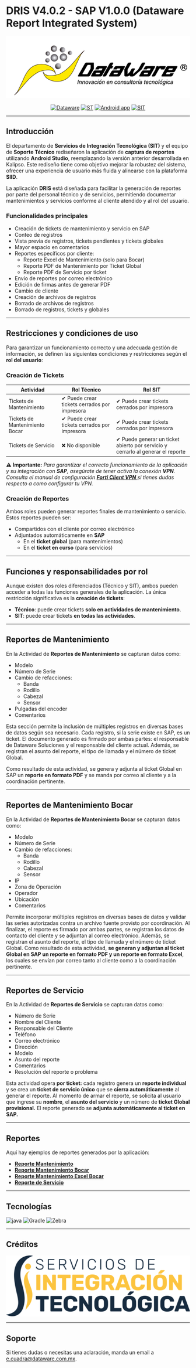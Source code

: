 # DRIS V4.0.2 - SAP V1.0.0 (Dataware Report Integrated System)

<center>

![](/assets/images/DatawareOKnegro.png)

</center>

<center>

[![Dataware](https://img.shields.io/badge/-Dataware-yellow)](https://www.dataware.com.mx/)
[![ST](https://img.shields.io/badge/-Soporte%20T%C3%A9cnico-orange)](https://www.dataware.com.mx/soporte-tecnico)
[![Android app](https://img.shields.io/badge/Android-App-green)](https://developer.android.com/?hl=es-419)
[![SIT](https://img.shields.io/badge/SIT-Dev-blue?style=plastic\&logo=SIT\&logoColor=blue)](https://www.dataware.com.mx/servicios-profesionales)

</center>

---



## Introducción

El departamento de **Servicios de Integración Tecnológica (SIT)** y el equipo de **Soporte Técnico** rediseñaron la aplicación de **captura de reportes** utilizando **Android Studio**, reemplazando la versión anterior desarrollada en Kalipso. Este rediseño tiene como objetivo mejorar la robustez del sistema, ofrecer una experiencia de usuario más fluida y alinearse con la plataforma **SIID**.

La aplicación **DRIS** está diseñada para facilitar la generación de reportes por parte del personal técnico y de servicios, permitiendo documentar mantenimientos y servicios conforme al cliente atendido y al rol del usuario.

### Funcionalidades principales

* Creación de tickets de mantenimiento y servicio en SAP
* Conteo de registros
* Vista previa de registros, tickets pendientes y tickets globales
* Mayor espacio en comentarios
* Reportes específicos por cliente:
  * Reporte Excel de Mantenimiento (solo para Bocar)
  * Reporte PDF de Mantenimiento por Ticket Global
  * Reporte PDF de Servicio por ticket
* Envío de reportes por correo electrónico
* Edición de firmas antes de generar PDF
* Cambio de cliente
* Creación de archivos de registros
* Borrado de archivos de registros
* Borrado de registros, tickets y globales

---

## Restricciones y condiciones de uso

Para garantizar un funcionamiento correcto y una adecuada gestión de información, se definen las siguientes condiciones y restricciones según el **rol del usuario**:

### Creación de Tickets

| Actividad                      | Rol Técnico                                  | Rol SIT                                                                         |
| ------------------------------ | -------------------------------------------- | ------------------------------------------------------------------------------- |
| Tickets de Mantenimiento       | ✔ Puede crear tickets cerrados por impresora | ✔ Puede crear tickets cerrados por impresora                                    |
| Tickets de Mantenimiento Bocar | ✔ Puede crear tickets cerrados por impresora | ✔ Puede crear tickets cerrados por impresora                                    |
| Tickets de Servicio            | ❌ No disponible                              | ✔ Puede generar un ticket abierto por servicio y cerrarlo al generar el reporte |

⚠️ **Importante:** *Para garantizar el correcto funcionamiento de la aplicación y su integración con **SAP**, asegúrate de tener activa la conexión **VPN**. Consulta el manual de configuración [**Forti Client VPN** ](assets/images/Manual%20FortiVPN%20DRIS.png)si tienes dudas respecto a como configurar tu VPN.*

### Creación de Reportes

Ambos roles pueden generar reportes finales de mantenimiento o servicio. Estos reportes pueden ser:
* Compartidos con el cliente por correo electrónico
* Adjuntados automáticamente en **SAP**
  * En el **ticket global** (para mantenimientos)
  * En el **ticket en curso** (para servicios)

---

<!-- ## Niveles de acceso por rol

| Rol     | Tickets Mantenimiento | Tickets Mantenimiento Bocar | Tickets Servicio | Creación de Reportes |
| ------- | --------------------- | --------------------------- | ---------------- | -------------------- |
| Técnico | ✔                     | ✔                           | ❌                | ✔                    |
| SIT     | ✔                     | ✔                           | ✔                | ✔                    |

--- -->

## Funciones y responsabilidades por rol

Aunque existen dos roles diferenciados (Técnico y SIT), ambos pueden acceder a todas las funciones generales de la aplicación. La única restricción significativa es la **creación de tickets**:

* **Técnico**: puede crear tickets **solo en actividades de mantenimiento**.
* **SIT**: puede crear tickets **en todas las actividades**.

---

## Reportes de Mantenimiento

En la Actividad de **Reportes de Mantenimiento** se capturan datos como:

* Modelo
* Número de Serie
* Cambio de refacciones:
  * Banda
  * Rodillo
  * Cabezal
  * Sensor
* Pulgadas del encoder
* Comentarios

Esta sección permite la inclusión de múltiples registros en diversas bases de datos según sea necesario. Cada registro, si la serie existe en SAP, es un ticket. El documento generado es firmado por ambas partes: el responsable de Dataware Soluciones y el responsable del cliente actual. Además, se registran el asunto del reporte, el tipo de llamada y el número de ticket Global.

Como resultado de esta actividad, se genera y adjunta al ticket Global en SAP un **reporte en formato PDF**  y se manda por correo al cliente y a la coordinación pertinente.

---

## Reportes de Mantenimiento Bocar

En la Actividad de **Reportes de Mantenimiento Bocar** se capturan datos como:

* Modelo
* Número de Serie
* Cambio de refacciones:
  * Banda
  * Rodillo
  * Cabezal
  * Sensor
* IP
* Zona de Operación
* Operador
* Ubicación
* Comentarios

Permite incorporar múltiples registros en diversas bases de datos y validar las series autorizadas contra un archivo fuente provisto por coordinación. Al finalizar, el reporte es firmado por ambas partes, se registran los datos de contacto del cliente y se adjuntan al correo electrónico. Además, se registran el asunto del reporte, el tipo de llamada y el número de ticket Global.
Como resultado de esta actividad, **se generan y adjuntan al ticket Global en SAP un reporte en formato PDF y un reporte en formato Excel**, los cuales se envían por correo tanto al cliente como a la coordinación pertinente.

---

## Reportes de Servicio

En la Actividad de **Reportes de Servicio** se capturan datos como:

* Número de Serie
* Nombre del Cliente
* Responsable del Cliente
* Teléfono
* Correo electrónico
* Dirección
* Modelo
* Asunto del reporte
* Comentarios
* Resolución del reporte o problema

Esta actividad opera **por ticket:** cada registro genera un **reporte individual** y se crea un **ticket de servicio único** que se **cierra automáticamente** al generar el reporte.
Al momento de armar el reporte, se solicita al usuario que ingrese su **nombre**, el **asunto del servicio** y un número de **ticket Global provisional.**
El reporte generado se **adjunta automáticamente al ticket en SAP.**

---

## Reportes

Aquí hay ejemplos de reportes generados por la aplicación:

* [**Reporte Mantenimiento**](/assets/PDF/Reporte_ST_Dataware_Qro.pdf)
* [**Reporte Mantenimiento Bocar**](/assets/PDF/Reporte_ST_Bocar_Qro.pdf)
* [**Reporte Mantenimiento Excel Bocar**](/assets/Excel/Bocar_Qro_Excel.xls)
* [**Reporte de Servicio**](/assets/PDF/Reporte_Servicio_Dataware.pdf)

---

## Tecnologías

![java](https://img.shields.io/badge/Java-red?style=for-the-badge\&logo=Android%20Studio\&logoColor=white\&labelColor=black)
![Gradle](https://img.shields.io/badge/Gradle-purple?style=for-the-badge\&logo=Gradle\&logoColor=white\&labelColor=black)
![Zebra](https://img.shields.io/badge/Zebra-grey?style=for-the-badge\&logo=zebratechnologies\&logoColor=white\&labelColor=black)

---

## Créditos

<center>

![](/assets/images/logo_sit_512.png)
<!-- [![](/assets/images/ECMFooterCut.png)](https://github.com/EsCumDW) -->

</center>

---

## Soporte

Si tienes dudas o necesitas una aclaración, manda un email a [e.cuadra@dataware.com.mx](mailto:e.cuadra@dataware.com.mx).
